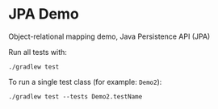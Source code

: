 # JPA Demo
Object-relational mapping demo, Java Persistence API (JPA)

Run all tests with:

`./gradlew test`

To run a single test class (for example: `Demo2`):

`./gradlew test --tests Demo2.testName`

